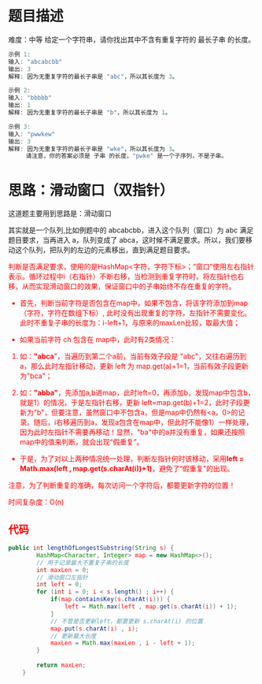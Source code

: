 # 题目描述
难度：中等
给定一个字符串，请你找出其中不含有重复字符的 最长子串 的长度。

```java
示例 1:
输入: "abcabcbb"
输出: 3 
解释: 因为无重复字符的最长子串是 "abc"，所以其长度为 3。

示例 2:
输入: "bbbbb"
输出: 1
解释: 因为无重复字符的最长子串是 "b"，所以其长度为 1。

示例 3:
输入: "pwwkew"
输出: 3
解释: 因为无重复字符的最长子串是 "wke"，所以其长度为 3。
     请注意，你的答案必须是 子串 的长度，"pwke" 是一个子序列，不是子串。
```

# 思路：滑动窗口（双指针）
这道题主要用到思路是：滑动窗口

其实就是一个队列,比如例题中的 abcabcbb，进入这个队列（窗口）为 abc 满足题目要求，当再进入 a，队列变成了 abca，这时候不满足要求。所以，我们要移动这个队列，把队列的左边的元素移出，直到满足题目要求。

<font color=red>判断是否满足要求，使用的是HashMap<字符，字符下标>；“窗口”使用左右指针表示。循环过程中i（右指针）不断右移，当检测到重复字符时，将左指针也右移，从而实现滑动窗口的效果，保证窗口中的子串始终不存在重复的字符。

- 首先，判断当前字符是否包含在map中，如果不包含，将该字符添加到map（字符，字符在数组下标）,
             此时没有出现重复的字符，左指针不需要变化。此时不重复子串的长度为：i-left+1，与原来的maxLen比较，取最大值；
         
- 如果当前字符 ch 包含在 map中，此时有2类情况：
1. 如：**"abca**"，当遍历到第二个a前，当前有效子段是 "abc"，又往右遍历到a，那么此时左指针移动，更新 left 为 map.get(a)+1=1，当前有效子段更新为"bca"；
   
2. 如：**"abba"**，先添加a,b进map，此时left=0，再添加b，发现map中包含b，就是1）的情况，于是左指针右移，更新 left=map.get(b)+1=2，此时子段更新为"b"，但要注意，虽然窗口中不包含a，但是map中仍然有<a，0>的记录。随后，i右移遍历到a，发现a包含在map中，但此时不能像1）一样处理，因为此时左指针不需要再移动！显然，"ba"中的a并没有重复，如果还按照map中的值来判断，就会出现“假重复”。
       
- 于是，为了对以上两种情况统一处理，判断左指针何时该移动，采用**left = Math.max(left , map.get(s.charAt(i))+1)**，避免了“假重复”的出现。

注意，为了判断重复的准确，每次访问一个字符后，都要更新字符的位置！
             
时间复杂度：O(n)

## 代码

```java
public int lengthOfLongestSubstring(String s) {
        HashMap<Character, Integer> map = new HashMap<>();
        // 用于记录最大不重复子串的长度
        int maxLen = 0;
        // 滑动窗口左指针
        int left = 0;
        for (int i = 0; i < s.length() ; i++) {
            if(map.containsKey(s.charAt(i))) {
                left = Math.max(left , map.get(s.charAt(i)) + 1);
            }
            // 不管是否更新left，都要更新 s.charAt(i) 的位置
            map.put(s.charAt(i) , i);
            // 更新最大长度
            maxLen = Math.max(maxLen , i - left + 1);
        }
        
        return maxLen;
    }
```